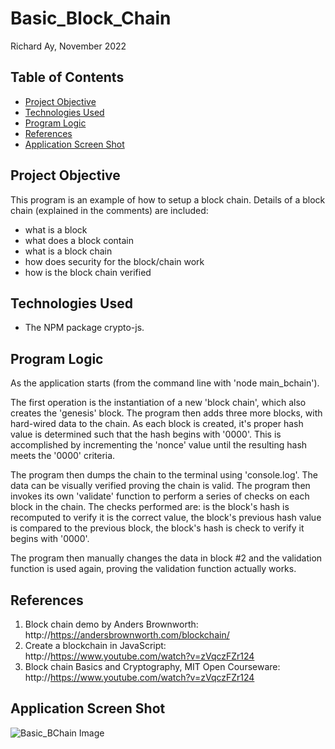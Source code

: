 # Basic_Block_Chain


Richard Ay, November 2022

## Table of Contents
* [Project Objective](#project-objective)
* [Technologies Used](#technologies-used)
* [Program Logic](#program-logic)
* [References](#references)
* [Application Screen Shot](#application-screen-shot)


## Project Objective
This program is an example of how to setup a block chain.  Details of a block chain (explained in the comments) are included:
- what is a block
- what does a block contain
- what is a block chain
- how does security for the block/chain work
- how is the block chain verified

## Technologies Used
* The NPM package crypto-js.

## Program Logic
As the application starts (from the command line with 'node main_bchain').

The first operation is the instantiation of a new 'block chain', which also creates the 'genesis' block.  The program then adds three more blocks, with hard-wired data to the chain.  As each block is created, it's proper hash value is determined such that the hash begins with '0000'.  This is accomplished by incrementing the 'nonce' value until the resulting hash meets the '0000' criteria.  

The program then dumps the chain to the terminal using 'console.log'.  The data can be visually verified proving the chain is valid.  The program then invokes its own 'validate' function to perform a series of checks on each block in the chain.  The checks performed are: is the block's hash is recomputed to verify it is the correct value, the block's previous hash value is compared to the previous block, the block's hash is check to verify it begins with '0000'.

The program then manually changes the data in block #2 and the validation function is used again, proving the validation function actually works.

## References
1) Block chain demo by Anders Brownworth: http://https://andersbrownworth.com/blockchain/
2) Create a blockchain in JavaScript: http://https://www.youtube.com/watch?v=zVqczFZr124
3) Block chain Basics and Cryptography, MIT Open Courseware: http://https://www.youtube.com/watch?v=zVqczFZr124

## Application Screen Shot
![Basic_BChain Image](./screen-capture.jpg)